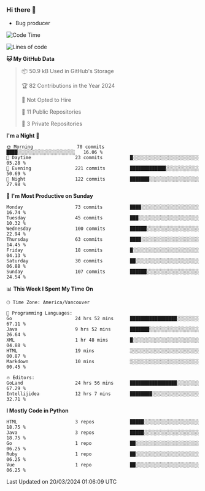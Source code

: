 ### Hi there 👋
* Bug producer


<!--START_SECTION:waka-->
![Code Time](http://img.shields.io/badge/Code%20Time-1%2C175%20hrs%2039%20mins-blue)

![Lines of code](https://img.shields.io/badge/From%20Hello%20World%20I%27ve%20Written-105.1%20thousand%20lines%20of%20code-blue)

**🐱 My GitHub Data** 

> 📦 50.9 kB Used in GitHub's Storage 
 > 
> 🏆 82 Contributions in the Year 2024
 > 
> 🚫 Not Opted to Hire
 > 
> 📜 11 Public Repositories 
 > 
> 🔑 3 Private Repositories 
 > 
**I'm a Night 🦉** 

```text
🌞 Morning                70 commits          ████░░░░░░░░░░░░░░░░░░░░░   16.06 % 
🌆 Daytime                23 commits          █░░░░░░░░░░░░░░░░░░░░░░░░   05.28 % 
🌃 Evening                221 commits         █████████████░░░░░░░░░░░░   50.69 % 
🌙 Night                  122 commits         ███████░░░░░░░░░░░░░░░░░░   27.98 % 
```
📅 **I'm Most Productive on Sunday** 

```text
Monday                   73 commits          ████░░░░░░░░░░░░░░░░░░░░░   16.74 % 
Tuesday                  45 commits          ███░░░░░░░░░░░░░░░░░░░░░░   10.32 % 
Wednesday                100 commits         ██████░░░░░░░░░░░░░░░░░░░   22.94 % 
Thursday                 63 commits          ████░░░░░░░░░░░░░░░░░░░░░   14.45 % 
Friday                   18 commits          █░░░░░░░░░░░░░░░░░░░░░░░░   04.13 % 
Saturday                 30 commits          ██░░░░░░░░░░░░░░░░░░░░░░░   06.88 % 
Sunday                   107 commits         ██████░░░░░░░░░░░░░░░░░░░   24.54 % 
```


📊 **This Week I Spent My Time On** 

```text
🕑︎ Time Zone: America/Vancouver

💬 Programming Languages: 
Go                       24 hrs 52 mins      █████████████████░░░░░░░░   67.11 % 
Java                     9 hrs 52 mins       ███████░░░░░░░░░░░░░░░░░░   26.64 % 
XML                      1 hr 48 mins        █░░░░░░░░░░░░░░░░░░░░░░░░   04.88 % 
HTML                     19 mins             ░░░░░░░░░░░░░░░░░░░░░░░░░   00.87 % 
Markdown                 10 mins             ░░░░░░░░░░░░░░░░░░░░░░░░░   00.45 % 

🔥 Editors: 
GoLand                   24 hrs 56 mins      █████████████████░░░░░░░░   67.29 % 
Intellijidea             12 hrs 7 mins       ████████░░░░░░░░░░░░░░░░░   32.71 % 
```

**I Mostly Code in Python** 

```text
HTML                     3 repos             █████░░░░░░░░░░░░░░░░░░░░   18.75 % 
Java                     3 repos             █████░░░░░░░░░░░░░░░░░░░░   18.75 % 
Go                       1 repo              ██░░░░░░░░░░░░░░░░░░░░░░░   06.25 % 
Ruby                     1 repo              ██░░░░░░░░░░░░░░░░░░░░░░░   06.25 % 
Vue                      1 repo              ██░░░░░░░░░░░░░░░░░░░░░░░   06.25 % 
```




 Last Updated on 20/03/2024 01:06:09 UTC
<!--END_SECTION:waka-->
